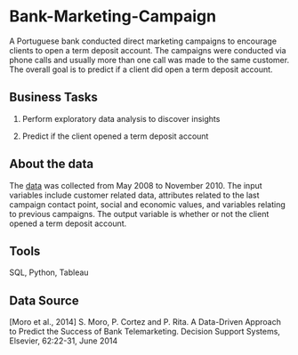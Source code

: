# Bank-Marketing-Campaign


A Portuguese bank conducted direct marketing campaigns to encourage clients to open a term deposit account. The campaigns were conducted via phone calls and usually more than one call was made to the same customer. The overall goal is to predict if a client did open a term deposit account. 


## Business Tasks

1. Perform exploratory data analysis to discover insights

2. Predict if the client opened a term deposit account 

## About the data 

The [data](https://archive.ics.uci.edu/ml/datasets/bank+marketing) was collected from May 2008 to November 2010. The input variables include customer related data, attributes related to the last campaign contact point, social and economic values, and variables relating to previous campaigns. The output variable is whether or not the client opened a term deposit account. 

## Tools

SQL, Python, Tableau 



## Data Source

[Moro et al., 2014] S. Moro, P. Cortez and P. Rita. A Data-Driven Approach to Predict the Success of Bank Telemarketing. Decision Support Systems, Elsevier, 62:22-31, June 2014